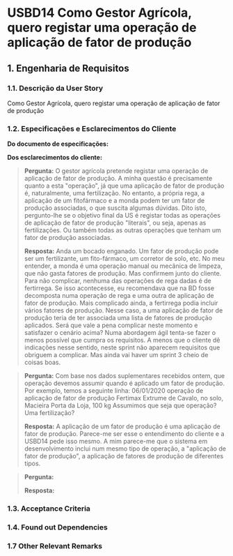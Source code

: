 # USBD14 Como Gestor Agrícola, quero registar uma operação de aplicação de fator de produção
## 1. Engenharia de Requisitos

### 1.1. Descrição da User Story

Como Gestor Agrícola, quero registar uma operação de aplicação de fator de produção

### 1.2. Especificações e Esclarecimentos do Cliente

**Do documento de especificações:**

**Dos esclarecimentos do cliente:**

> **Pergunta:** O gestor agrícola pretende registar uma operação de aplicação de fator de produção.
A minha questão é precisamente quanto a esta "operação", já que uma aplicação de fator de produção é, naturalmente, uma fertilização.
No entanto, a própria rega, a aplicação de um fitofármaco e a monda podem ter um fator de produção associadas, o que suscita algumas dúvidas.
Dito isto, pergunto-lhe se o objetivo final da US é registar todas as operações de aplicação de fator de produção "literais", ou seja, apenas as fertilizações. Ou também todas as outras operações que tenham um fator de produção associadas.
>
> **Resposta:** Anda um bocado enganado. Um fator de produção pode ser um fertilizante, um fito-fármaco, um corretor de solo, etc. No meu entender, a monda é uma operação manual ou mecânica de limpeza, que não gasta fatores de produção. Mas confirmem junto do cliente.
Para não complicar, nenhuma das operações de rega dadas é de fertirrega. Se isso acontecesse, eu recomendava que na BD fosse decomposta numa operação de rega e uma outra de aplicação de fator de produção.
Mais complicado ainda, a fertirrega podia incluir vários fatores de produção. Nesse caso, a uma aplicação de fator de produção teria de ter associada uma lista de fatores de produção aplicados.
Será que vale a pena complicar neste momento e satisfazer o cenário acima? Numa abordagem ágil tenta-se fazer o menos possível que cumpra os requisitos. A menos que o cliente dê indicações nesse sentido, neste sprint não aparecem requisitos que obriguem a complicar.
Mas ainda vai haver um sprint 3 cheio de coisas boas.

> **Pergunta:**
Com base nos dados suplementares recebidos ontem, que operação devemos assumir quando é aplicado um fator de produção.
Por exemplo, temos a seguinte linha:
06/01/2020 operação de aplicação de fator de produção Fertimax Extrume de Cavalo, no solo, Macieira Porta da Loja, 100 kg
Assumimos que seja que operação? Uma fertilização?
>
> **Resposta:** A aplicação de um fator de produção é uma aplicação de fator de produção. Parece-me ser esse o entendimento do cliente e a USBD14 pede isso mesmo.
A mim parece-me que o sistema em desenvolvimento inclui num mesmo tipo de operação, a "aplicação de fator de produção", a aplicação de fatores de produção de diferentes tipos.

> **Pergunta:**
>
> **Resposta:**

### 1.3. Acceptance Criteria


### 1.4. Found out Dependencies


### 1.7 Other Relevant Remarks

